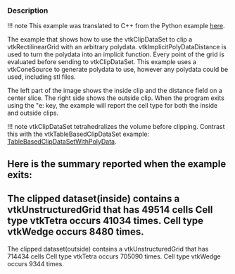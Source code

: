 ### Description

!!! note
    This example was translated to C++ from the Python example [here](/Python/Meshes/ClipDataSetWithPolydata).

The example that shows how to use the vtkClipDataSet to clip a
vtkRectilinearGrid with an arbitrary
polydata. vtkImplicitPolyDataDistance is used to turn the polydata
into an implicit function. Every point of the grid is evaluated before
sending to vtkClipDataSet. This example uses a vtkConeSource to
generate polydata to use, however any polydata could be used,
including stl files.

The left part of the image shows the inside clip and the distance
field on a center slice. The right side shows the outside clip. When
the program exits using the "e: key, the example will report the cell
type for both the inside and outside clips.

!!! note
    vtkClipDataSet tetrahedralizes the volume before clipping. Contrast this with the vtkTableBasedClipDataSet example: [TableBasedClipDataSetWithPolyData](/Cxx/Meshes/TableBasedClipDataSetWithPolyData).

Here is the summary reported when the example exits:
<samp>
------------------------
The clipped dataset(inside) contains a 
vtkUnstructuredGrid that has 49514 cells
	Cell type vtkTetra occurs 41034 times.
	Cell type vtkWedge occurs 8480 times.
------------------------
The clipped dataset(outside) contains a 
vtkUnstructuredGrid that has 714434 cells
	Cell type vtkTetra occurs 705090 times.
	Cell type vtkWedge occurs 9344 times.
</samp>
